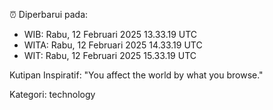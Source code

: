⏰ Diperbarui pada:
- WIB: Rabu, 12 Februari 2025 13.33.19 UTC
- WITA: Rabu, 12 Februari 2025 14.33.19 UTC
- WIT: Rabu, 12 Februari 2025 15.33.19 UTC

Kutipan Inspiratif:
"You affect the world by what you browse."


Kategori: technology

